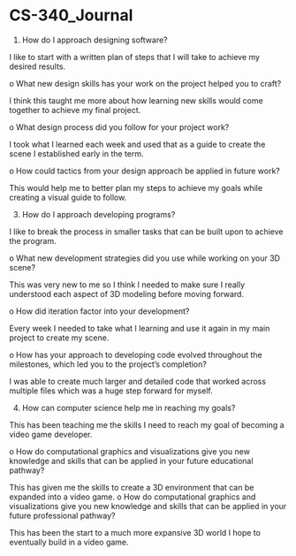 # CS-340_Journal

1.	How do I approach designing software?

I like to start with a written plan of steps that I will take to achieve my desired results. 

o	What new design skills has your work on the project helped you to craft?

I think this taught me more about how learning new skills would come together to achieve my final project. 

o	What design process did you follow for your project work?

I took what I learned each week and used that as a guide to create the scene I established early in the term. 

o	How could tactics from your design approach be applied in future work?

This would help me to better plan my steps to achieve my goals while creating a visual guide to follow. 

3.	How do I approach developing programs?

I like to break the process in smaller tasks that can be built upon to achieve the program. 

o	What new development strategies did you use while working on your 3D scene?

This was very new to me so I think I needed to make sure I really understood each aspect of 3D modeling before moving forward. 

o	How did iteration factor into your development?

Every week I needed to take what I learning and use it again in my main project to create my scene. 

o	How has your approach to developing code evolved throughout the milestones, which led you to the project’s completion?

I was able to create much larger and detailed code that worked across multiple files which was a huge step forward for myself. 

4.	How can computer science help me in reaching my goals?

This has been teaching me the skills I need to reach my goal of becoming a video game developer. 

o	How do computational graphics and visualizations give you new knowledge and skills that can be applied in your future educational pathway?

This has given me the skills to create a 3D environment that can be expanded into a video game. 
o	How do computational graphics and visualizations give you new knowledge and skills that can be applied in your future professional pathway?

This has been the start to a much more expansive 3D world I hope to eventually build in a video game. 
